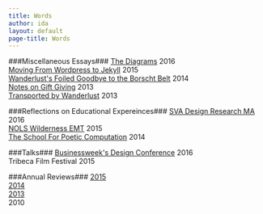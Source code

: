 ```yaml
---
title: Words
author: ida
layout: default
page-title: Words
---
```


###Miscellaneous Essays###
[The Diagrams](/2016/01/the-diagrams/) <span class="post-date">2016</span>  
[Moving From Wordpress to Jekyll](/2015/04/move-to-jekyll/) <span class="post-date">2015</span>  
[Wanderlust's Foiled Goodbye to the Borscht Belt](/2014/06/wanderlust-borscht-belt-kutchers/) <span class="post-date">2014</span>  
[Notes on Gift Giving](/2013/05/notes-on-gift-giving/) <span class="post-date">2013</span>  
[Transported by Wanderlust](2013/04/transported-by-wanderlust-projects/) <span class="post-date">2013</span>  

###Reflections on Educational Expereinces###
[SVA Design Research MA](/2016/11/sva-design-research/) <span class="post-date">2016</span>  
[NOLS Wilderness EMT](/2015/08/wilderness-emt/) <span class="post-date">2015</span>  
[The School For Poetic Computation](/2014/06/school-poetic-computation/) <span class="post-date">2014</span>  

###Talks###
[Businessweek's Design Conference](http://www.bloomberg.com/news/videos/2016-06-02/bloomberg-businessweek-design-2016-ida-benedetto) <span class="post-date">2016</span>  
Tribeca Film Festival <span class="post-date">2015</span>  

###Annual Reviews###
[2015](/2016/01/2015-review/)  
[2014](/2015/04/2014-year-review/)  
[2013](/2014/01/2013-year-review/)  
2010  